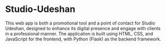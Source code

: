 # Studio-Udeshan

This web app is both a promotional tool and a point of contact for Studio Udeshan, designed to enhance its digital presence and engage with clients in a professional manner. The application is built using HTML, CSS, and JavaScript for the frontend, with Python (Flask) as the backend framework.
